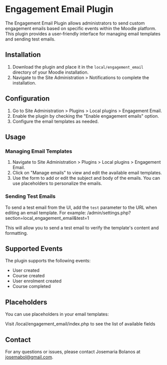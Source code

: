 # Engagement Email Plugin

The Engagement Email Plugin allows administrators to send custom engagement emails based on specific events within the Moodle platform. This plugin provides a user-friendly interface for managing email templates and sending test emails.

## Installation

1. Download the plugin and place it in the `local/engagement_email` directory of your Moodle installation.
2. Navigate to the Site Administration > Notifications to complete the installation.

## Configuration

1. Go to Site Administration > Plugins > Local plugins > Engagement Email.
2. Enable the plugin by checking the "Enable engagement emails" option.
3. Configure the email templates as needed.

## Usage

### Managing Email Templates

1. Navigate to Site Administration > Plugins > Local plugins > Engagement Email.
2. Click on "Manage emails" to view and edit the available email templates.
3. Use the form to add or edit the subject and body of the emails. You can use placeholders to personalize the emails.

### Sending Test Emails

To send a test email from the UI, add the `test` parameter to the URL when editing an email template. For example:
/admin/settings.php?section=local_engagement_email&test=1

This will allow you to send a test email to verify the template's content and formatting.

## Supported Events

The plugin supports the following events:

- User created
- Course created
- User enrolment created
- Course completed

## Placeholders

You can use placeholders in your email templates:

Visit /local/engagement_email/index.php to see the list of available fields

## Contact

For any questions or issues, please contact Josemaria Bolanos at josemabol@gmail.com.
